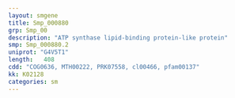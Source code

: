 ```yaml
---
layout: smgene
title: Smp_000880
grp: Smp_00
description: "ATP synthase lipid-binding protein-like protein"
smp: Smp_000880.2
uniprot: "G4V5T1"
length:   408
cdd: "COG0636, MTH00222, PRK07558, cl00466, pfam00137"
kk: K02128
categories: sm
---
```

